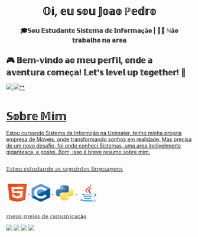 <h1 align="center">𝕆𝕚, 𝕖𝕦 𝕤𝕠𝕦 𝕁𝕠𝕒𝕠 ℙ𝕖𝕕𝕣𝕠</h1>
<h3 align="center"> 🎓𝕊𝕠𝕦 𝔼𝕤𝕥𝕦𝕕𝕒𝕟𝕥𝕖 𝕊𝕚𝕤𝕥𝕖𝕞𝕒 𝕕𝕖 𝕀𝕟𝕗𝕠𝕣𝕞𝕒çã𝕠 | 👨‍💻 ℕã𝕠 𝕥𝕣𝕒𝕓𝕒𝕝𝕙𝕠 𝕟𝕒 𝕒𝕣𝕖𝕒 
  
##
## 🎮 𝔹𝕖𝕞-𝕧𝕚𝕟𝕕𝕠 𝕒𝕠 𝕞𝕖𝕦 𝕡𝕖𝕣𝕗𝕚𝕝, 𝕠𝕟𝕕𝕖 𝕒 𝕒𝕧𝕖𝕟𝕥𝕦𝕣𝕒 𝕔𝕠𝕞𝕖ç𝕒! 𝕃𝕖𝕥'𝕤 𝕝𝕖𝕧𝕖𝕝 𝕦𝕡 𝕥𝕠𝕘𝕖𝕥𝕙𝕖𝕣! 🚀

<table>
  <a href="https://github.com/jaumpietrobao">
  <img height="150em" src="https://github-readme-stats.vercel.app/api?username=jaumpietrobao&show_icons=true&theme=tokyonight&include_all_commits=true&count_private=true"/>
  <img height="150em" src="https://github-readme-stats.vercel.app/api/top-langs/?username=jaumpietrobao&layout=compact&langs_count=6&theme=tokyonight"/>**
</table>


##
# 𝕊𝕠𝕓𝕣𝕖 𝕄𝕚𝕞<br>
 Estou cursando Sistema da Informção na Unimater, tenho minha propria empresa de Moveis, onde transformando sonhos em realidade. Mas precisa de um novo desafio, foi onde conheci 
Sistemas, uma area inclivelmente gigantesca, e gostei. Bom, isso é breve resumo sobre mim.

  ## 
𝔼𝕤𝕥𝕠𝕦 𝕖𝕤𝕥𝕦𝕕𝕒𝕟𝕕𝕠 𝕒𝕤 𝕤𝕖𝕘𝕦𝕚𝕟𝕥𝕖𝕤 𝕝𝕚𝕟𝕘𝕦𝕒𝕘𝕖𝕟𝕤
<div style="display: inline_block"><br>
  <img align="center" alt="HTML" height="50" width="60" src="https://raw.githubusercontent.com/devicons/devicon/master/icons/html5/html5-original.svg">
  <img align="center" alt="C" height="50" width="60" src="https://raw.githubusercontent.com/devicons/devicon/master/icons/c/c-original.svg">
  <img align="center" alt="Python" height="50" width="60" src="https://raw.githubusercontent.com/devicons/devicon/master/icons/python/python-original.svg">
  <img align="center" alt="Java" height="50" width="60" src="https://raw.githubusercontent.com/devicons/devicon/master/icons/java/java-original.svg">
</div>

##
𝕞𝕖𝕦𝕤 𝕞𝕖𝕚𝕠𝕤 𝕕𝕖 𝕔𝕠𝕞𝕦𝕟𝕚𝕔𝕒çã𝕠
<div>
  <a href="https://instagram.com/pietro_bom049" target="_blank"><img src="https://img.shields.io/badge/-Instagram-%23E4405F?style=for-the-badge&logo=instagram&logoColor=white" target="_blank"></a>
 <a href="https://discord.com/invite/53zBJXMJ" target="_blank"><img src="https://img.shields.io/badge/Discord-7289DA?style=for-the-badge&logo=discord&logoColor=white" target="_blank"></a> 
  <a href = "mailto:joaopedropietrobom11@gmail.com"><img src="https://img.shields.io/badge/-Gmail-%23333?style=for-the-badge&logo=gmail&logoColor=white" target="_blank"></a>
  <a href="https://www.linkedin.com/in/jaum-pietro-571a5b312" target="_blank"><img src="https://img.shields.io/badge/-LinkedIn-%230077B5?style=for-the-badge&logo=linkedin&logoColor=white" target="_blank"></a> 

</div>

